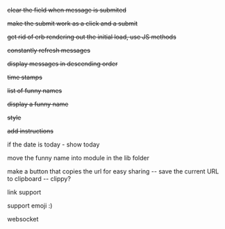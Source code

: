 ~~clear the field when message is submited~~

~~make the submit work as a click and a submit~~

~~get rid of erb rendering out the initial load, use JS methods~~

~~constantly refresh messages~~

~~display messages in descending order~~

~~time stamps~~

~~list of funny names~~

~~display a funny name~~

~~style~~

~~add instructions~~

if the date is today - show today

move the funny name into module in the lib folder

make a button that copies the url for easy sharing -- save the current URL to clipboard -- clippy?

link support

support emoji :)

websocket


